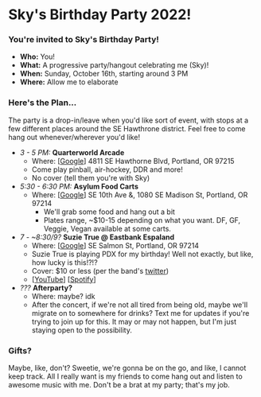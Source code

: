 # Sky's Birthday Party 2022!

### You're invited to Sky's Birthday Party!

- __Who:__ You!
- __What:__ A progressive party/hangout celebrating me (Sky)!
- __When:__ Sunday, October 16th, starting around 3 PM
- __Where:__ Allow me to elaborate

### Here's the Plan...

The party is a drop-in/leave when you'd like sort of event, with stops at a few different places around the SE Hawthrone district. Feel free to come hang out whenever/wherever you'd like!

* *3 - 5 PM:* __Quarterworld Arcade__
  * Where: [[Google](https://www.google.com/maps/search/?api=1&query=QuarterWorld+Arcade,+Southeast+Hawthorne+Boulevard,+Portland,+OR)] 4811 SE Hawthorne Blvd, Portland, OR 97215
  * Come play pinball, air-hockey, DDR and more!
  * No cover (tell them you're with Sky)
* *5:30 - 6:30 PM:* __Asylum Food Carts__
  * Where: [[Google](https://www.google.com/maps/search/?api=1&query=Hawthorne+Asylum+Food+Truck+Pod,+SE+10th+Ave+&,+1080+SE+Madison+St,+Portland,+OR+97214)] SE 10th Ave &, 1080 SE Madison St, Portland, OR 97214
    * We'll grab some food and hang out a bit
    * Plates range, ~$10-15 depending on what you want. DF, GF, Veggie, Vegan available at some carts.
* *7 - ~8:30/9?* __Suzie True @ Eastbank Espaland__
  * Where: [[Google](https://www.google.com/maps/search/?api=1&query=Eastbank+Esplanade,+Southeast+Salmon+Street,+Portland,+OR)] SE Salmon St, Portland, OR 97214
  * Suzie True is playing PDX for my birthday! Well not exactly, but like, how lucky is this!?!?
  * Cover: $10 or less (per the band's [twitter](https://twitter.com/suzietrueband/status/1576259045937188864))
  * [[YouTube](https://youtube.com/playlist?list=PLhijCzB5lau_kmwcsU0rzCLAjLQVNMCZQ)] [[Spotify](https://open.spotify.com/artist/4COdM5vE5byEogAXp1cghR)]
* *???* __Afterparty?__
  * Where: maybe? idk
  * After the concert, if we're not all tired from being old, maybe we'll migrate on to somewhere for drinks? Text me for updates if you're trying to join up for this. It may or may not happen, but I'm just staying open to the possibility.

### Gifts?

Maybe, like, don't? Sweetie, we're gonna be on the go, and like, I cannot keep track. All I really want is my friends to come hang out and listen to awesome music with me. Don't be a brat at my party; that's my job.

